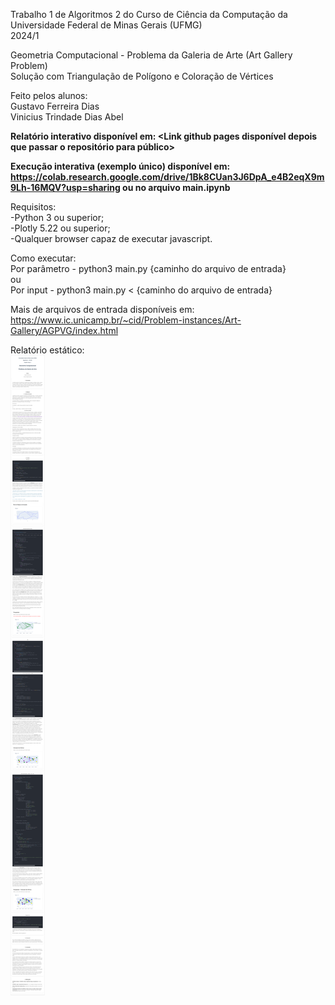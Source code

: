 Trabalho 1 de Algoritmos 2 do Curso de Ciência da Computação da Universidade Federal de Minas Gerais (UFMG)</br>
2024/1</br>

Geometria Computacional - Problema da Galeria de Arte (Art Gallery Problem)</br>
Solução com Triangulação de Polígono e Coloração de Vértices</br>

Feito pelos alunos: </br>
Gustavo Ferreira Dias </br>
Vinicius Trindade Dias Abel </br>

<b>Relatório interativo disponível em: <Link github pages disponível depois que passar o repositório para público> </b></br>

<b>Execução interativa (exemplo único) disponível em: https://colab.research.google.com/drive/1Bk8CUan3J6DpA_e4B2eqX9m9Lh-16MQV?usp=sharing ou no arquivo main.ipynb</b></br>

Requisitos: </br>
-Python 3 ou superior; </br>
-Plotly 5.22 ou superior; </br>
-Qualquer browser capaz de executar javascript. </br>

Como executar: </br>
Por parâmetro - python3 main.py {caminho do arquivo de entrada} </br>
ou </br>
Por input - python3 main.py < {caminho do arquivo de entrada} </br>

Mais de arquivos de entrada disponíveis em: </br>
https://www.ic.unicamp.br/~cid/Problem-instances/Art-Gallery/AGPVG/index.html </br>


Relatório estático:<br>
![alt text](https://github.com/Gustavof1/Alg2-Tp1/blob/main/Documentação-Disponível_no_Pages.png?raw=true)
